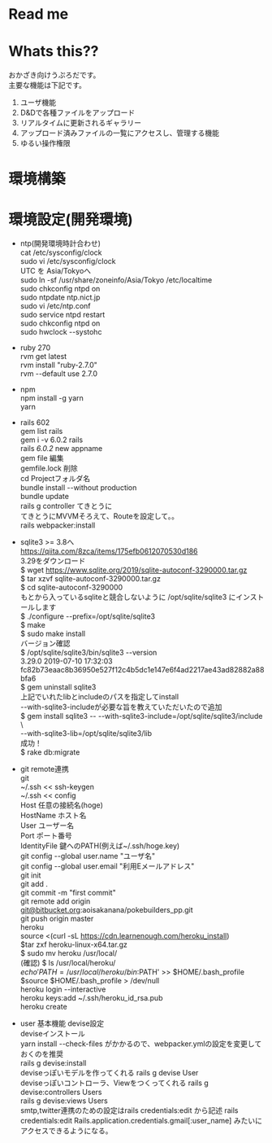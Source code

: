 # Read me  

# Whats this??  
おかざき向けうぷろだです。  
主要な機能は下記です。  

1. ユーザ機能  
1. D&Dで各種ファイルをアップロード  
1. リアルタイムに更新されるギャラリー  
1. アップロード済みファイルの一覧にアクセスし、管理する機能  
1. ゆるい操作権限  

# 環境構築  

# 環境設定(開発環境)  

* ntp(開発環境時計合わせ)  
    cat /etc/sysconfig/clock  
    sudo vi /etc/sysconfig/clock   
    UTC を Asia/Tokyoへ  
    sudo ln -sf /usr/share/zoneinfo/Asia/Tokyo /etc/localtime  
    sudo chkconfig ntpd on  
    sudo ntpdate ntp.nict.jp  
    sudo vi /etc/ntp.conf  
    sudo service ntpd restart   
    sudo chkconfig ntpd on  
    sudo hwclock --systohc  
 
* ruby 270  
    rvm get latest  
    rvm install "ruby-2.7.0"  
    rvm --default use 2.7.0  
    
* npm   
    npm install -g yarn  
    yarn  

* rails 602  
    gem list rails    
    gem i -v 6.0.2 rails  
    rails _6.0.2_ new appname  
    gem file 編集  
    gemfile.lock 削除  
    cd Projectフォルダ名  
    bundle install --without production  
    bundle update  
    rails g controller てきとうに  
    てきとうにMVVMそろえて、Routeを設定して。。  
    rails webpacker:install  

* sqlite3 >= 3.8へ      
    https://qiita.com/8zca/items/175efb0612070530d186  
        3.29をダウンロード  
        $ wget https://www.sqlite.org/2019/sqlite-autoconf-3290000.tar.gz  
        $ tar xzvf sqlite-autoconf-3290000.tar.gz  
        $ cd sqlite-autoconf-3290000  
        もとから入っているsqliteと競合しないように /opt/sqlite/sqlite3 にインストールします  
        $ ./configure --prefix=/opt/sqlite/sqlite3  
        $ make  
        $ sudo make install  
        バージョン確認  
        $ /opt/sqlite/sqlite3/bin/sqlite3 --version  
        3.29.0 2019-07-10 17:32:03 fc82b73eaac8b36950e527f12c4b5dc1e147e6f4ad2217ae43ad82882a88bfa6  
        $ gem uninstall sqlite3  
            上記でいれたlibとincludeのパスを指定してinstall  
         --with-sqlite3-includeが必要な旨を教えていただいたので追加  
            $ gem install sqlite3 -- --with-sqlite3-include=/opt/sqlite/sqlite3/include \  
               --with-sqlite3-lib=/opt/sqlite/sqlite3/lib  
            成功！  
  $ rake db:migrate  

* git remote連携  
git  
    ~/.ssh << ssh-keygen  
    ~/.ssh << config  
    Host 任意の接続名(hoge)  
    HostName ホスト名  
    User ユーザー名  
    Port ポート番号  
    IdentityFile 鍵へのPATH(例えば~/.ssh/hoge.key)  
    git config --global user.name "ユーザ名"  
    git config --global user.email "利用Eメールアドレス"  
    git init  
    git add .  
    git commit -m "first commit"  
    git remote add origin git@bitbucket.org:aoisakanana/pokebuilders_pp.git  
    git push origin master  
heroku  
    source <(curl -sL https://cdn.learnenough.com/heroku_install)  
    $tar zxf heroku-linux-x64.tar.gz  
    $ sudo mv heroku /usr/local/  
    (確認)
    $ ls /usr/local/heroku/  
    $echo 'PATH=/usr/local/heroku/bin:$PATH' >> $HOME/.bash_profile  
    $source $HOME/.bash_profile > /dev/null  
    heroku login --interactive   
    heroku keys:add ~/.ssh/heroku_id_rsa.pub   
    heroku create  

* user 基本機能 devise設定  
deviseインストール  
    yarn install --check-files  がかかるので、webpacker.ymlの設定を変更しておくのを推奨  
    rails g devise:install  
    deviseっぽいモデルを作ってくれる
    rails g devise User  
    deviseっぽいコントローラ、Viewをつくってくれる
    rails g devise:controllers Users  
    rails g devise:views Users  
    smtp,twitter連携のための設定はrails credentials:edit から記述
    rails credentials:edit
    Rails.application.credentials.gmail[:user_name] みたいにアクセスできるようになる。
